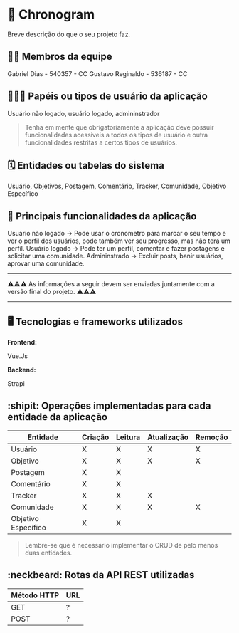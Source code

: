 # :checkered_flag: Chronogram

Breve descrição do que o seu projeto faz.

## :technologist: Membros da equipe

Gabriel Dias - 540357 - CC
Gustavo Reginaldo - 536187 - CC

## :people_holding_hands: Papéis ou tipos de usuário da aplicação

Usuário não logado, usuário logado, admininstrador

> Tenha em mente que obrigatoriamente a aplicação deve possuir funcionalidades acessíveis a todos os tipos de usuário e outra funcionalidades restritas a certos tipos de usuários.

## :spiral_calendar: Entidades ou tabelas do sistema

Usuário, Objetivos, Postagem, Comentário, Tracker, Comunidade, Objetivo Específico

## :triangular_flag_on_post:	 Principais funcionalidades da aplicação

Usuário não logado -> Pode usar o cronometro para marcar o seu tempo e ver o perfil dos usuários, pode também ver seu progresso, mas não terá um perfil.
Usuário logado -> Pode ter um perfil, comentar e fazer postagens e solicitar uma comunidade.
Admininstrado -> Excluir posts, banir usuários, aprovar uma comunidade. 


----

:warning::warning::warning: As informações a seguir devem ser enviadas juntamente com a versão final do projeto. :warning::warning::warning:


----

## :desktop_computer: Tecnologias e frameworks utilizados

**Frontend:**

Vue.Js

**Backend:**

 Strapi


## :shipit: Operações implementadas para cada entidade da aplicação


| Entidade| Criação | Leitura | Atualização | Remoção |
| --- | --- | --- | --- | --- |
| Usuário | X  | X | X | X |
| Objetivo | X | X | X | X |
| Postagem | X | X |  |  |
| Comentário | X | X |  |  |
| Tracker | X | X | X |  |
| Comunidade | X | X | X | X |
| Objetivo Específico | X | X |  |  |



> Lembre-se que é necessário implementar o CRUD de pelo menos duas entidades.

## :neckbeard: Rotas da API REST utilizadas

| Método HTTP | URL |
| --- | --- |
| GET | ? |
| POST | ? |

